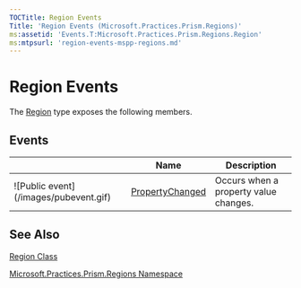 ```yaml
---
TOCTitle: Region Events
Title: 'Region Events (Microsoft.Practices.Prism.Regions)'
ms:assetid: 'Events.T:Microsoft.Practices.Prism.Regions.Region'
ms:mtpsurl: 'region-events-mspp-regions.md'
---
```


# Region Events

The [Region](/patterns-practices/reference/region-class-mspp-regions) type exposes the following members.

## Events

<table>

<thead>
<tr class="header">
<th> </th>
<th>Name</th>
<th>Description</th>
</tr>
</thead>
<tbody>
<tr class="odd">
<td>![Public event](/images/pubevent.gif)</td>
<td><a href="https://msdn.microsoft.com/library/microsoft.practices.prism.regions.region.propertychanged">PropertyChanged</a></td>
<td><div class="summary">
Occurs when a property value changes.
</div></td>
</tr>
</tbody>
</table>

## See Also
[Region Class](/patterns-practices/reference/region-class-mspp-regions)

[Microsoft.Practices.Prism.Regions Namespace](/patterns-practices/reference/mspp-regions-namespace)
